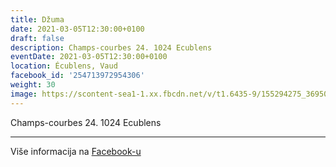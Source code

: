```yaml
---
title: Džuma
date: 2021-03-05T12:30:00+0100
draft: false
description: Champs-courbes 24. 1024 Ecublens
eventDate: 2021-03-05T12:30:00+0100
location: Écublens, Vaud
facebook_id: '254713972954306'
weight: 30
image: https://scontent-sea1-1.xx.fbcdn.net/v/t1.6435-9/155294275_3695079563921169_4909597834044538694_n.jpg?_nc_cat=101&ccb=1-7&_nc_sid=9e60e4&_nc_ohc=4PKLoxVFuI0Q7kNvwGtn9Tq&_nc_oc=AdmWrMpbNhC4xDTZdYbdYoh0BPRwlXjFmLo7vgg5RO8gZ0LYxbPMJswm0QCyXQALG2o&_nc_zt=23&_nc_ht=scontent-sea1-1.xx&edm=ABTKTjYEAAAA&_nc_gid=DWl-hERwldn1tNxECu6Ijg&oh=00_AfWa4TBe6JY1y1ul81OtLuEgJi2QoqGLnV2Ptxyhg52-0A&oe=68BB8BDB
---
```


Champs-courbes 24. 1024 Ecublens

---

Više informacija na [Facebook-u](https://facebook.com/events/254713972954306)